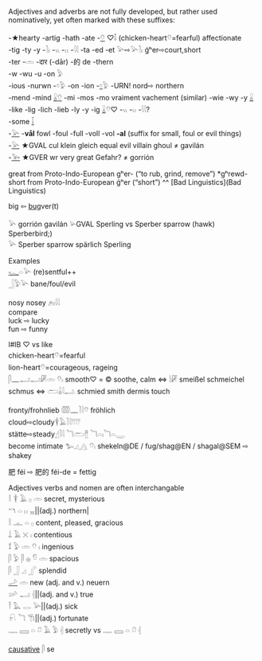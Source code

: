 Adjectives and adverbs are not fully developed, but rather used nominatively, yet often marked with these suffixes:  

-★hearty -artig -hath -ate -[𓄣](𓄣) ♡𓄤  (chicken-heart𓄣=fearful)  affectionate  
-tig -ty -y -𓍘𓏤 -𓏭 -𓏮 -𓇋𓇋 -ta -ed -et    𓅪⇨𓅪𓍘𓏤  ǵʰer⇨court,short  
-ter -𓏛 -दार (-dār) -的 de -thern  
-w -wu -u -on 𓅱  
-ious -nurwn -𓏌𓅱 -on -ion -[𓏌](𓏌)𓅱 -URN!  nord⇨ northern  
-mend -mind [𓏇](𓏇)[𓄣](𓄣) -mi -mos -mo  vraiment vachement (similar) -wie -wy -y [𓏇](𓏇)  
-like -lig -lich -lieb -ly -y -ig [𓏇](𓏇)𓄣♡ -𓏭 -𓏮 -𓇋𓇋?  
-some [𓄥](𓄥)  
-[𓅪](𓅪) -**vål** fowl -foul -full -voll -vol **-al**  (suffix for small, foul or evil things)  
-[𓅪](𓅪) ★GVAL cul klein gleich equal evil villain ghoul ≠ gavilán  
-[𓅨](𓅨) ★GVER wr very great Gefahr? ≠ gorrión  

great from Proto-Indo-European gʰer- (“to rub, grind, remove”) *gʰrewd-  
short from Proto-Indo-European ǵʰer (“short”) ^^  [Bad Linguistics](Bad Linguistics)  

big ⇦ [bu](bu)gver(t)  

𓅪 gorrión gavilán 𓅫GVAL Sperling vs Sperber sparrow (hawk) Sperberbird;)  
𓅪 Sperber sparrow spärlich Sperling  

Examples  
[𓆑](𓆑)𓏏𓅪 (re)sentful++  
𓃀𓅱𓅪 bane/foul/evil  


nosy nosey 𓂉𓏤𓇋𓇋  
compare  
luck ⇨ lucky  
fun ⇨ funny  

l#IB ♡ vs like  
chicken-heart𓄣=fearful  
lion-heart𓄣=courageous, rageing  
𓋴𓈖𓂝𓂝𓏞𓏛 𓄣𓏤 smooth♡ = © soothe, calm   ⇔ 𓌃𓏞 smeißel schmeichel schmus ⇔ 𓂧𓏇𓇋𓂢 schmied smith dermis touch  

fronty/frohnlieb 𓏅𓈖𓍘𓇋𓄣 fröhlich  
cloud⇨cloudy𓇉𓄿𓍘𓇋𓇲  
stätte⇨steady𓊨𓍘𓇋  𓆓𓂧𓊽  𓆓𓏏𓏤𓆓𓏏𓇾  
become intimate 𓅧𓈎𓂻 𓄣𓏤  shekeln@DE / fug/shag@EN / shagal@SEM ⇨ shakey  

肥 féi ⇨ 肥​的 féi-de = fettig  

Adjectives verbs and nomen are often interchangable  
𓎛 𓇉 𓄿 𓊪 𓏛 secret, mysterious  
𓎔 𓏏 𓏮 𓈇||(adj.) northern|  
𓎛 𓊵 𓏏 𓊪 content, pleased, gracious  
𓍑 𓄿 𓏴 𓏤 contentious  
𓍍 𓅱 𓏛 𓄣 𓏤 ingenious  
𓋴 𓅱 𓋴 𓐍 𓎸 𓏛 spacious  
𓋴 𓃀 𓈎 𓂾  splendid  
[𓌴](𓌴) 𓏛  new (adj. and v.) neuern  
𓌷 𓂝 𓏜||(adj. and v.) true  
𓍋 𓅓 𓂋 𓅪||(adj.) sick  
𓍯 𓆓 𓇆||(adj.) fortunate  
𓊃 𓈙 𓏏 𓍔 𓄿 𓅱 𓏜 secretly  vs 𓊃 𓈙 𓏏 𓍔 𓏜  

[causative](causative) 𓋴 se  